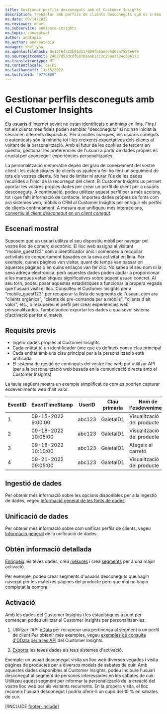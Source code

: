 ```yaml
---
title: Gestionar perfils desconeguts amb el Customer Insights
description: Treballar amb perfils de clients desconeguts que es creen i gestionen en Dynamics 365 Customer Insights.
ms.date: 09/14/2022
ms.reviewer: mhart
ms.subservice: audience-insights
ms.topic: conceptual
author: andtapia
ms.author: andreatapia
manager: shellyha
ms.openlocfilehash: 0e12f64a22b93d117009fb8aee76d02a7583e699
ms.sourcegitcommit: 24627d53dcdf607baaab1cc3c299a3584c386173
ms.translationtype: MT
ms.contentlocale: ca-ES
ms.lasthandoff: 11/15/2022
ms.locfileid: "9776809"
---
```

# <a name="manage-unknown-profiles-with-customer-insights"></a>Gestionar perfils desconeguts amb el Customer Insights

Els usuaris d'Internet sovint no estan identificats o anònims en línia. Fins i tot els clients més fidels poden semblar "desconeguts" si no han iniciat la sessió en diferents dispositius. Per a moltes marques, els usuaris coneguts o autenticats són la minoria tot i les creixents expectatives dels clients al voltant de la personalització. Amb el futur de les cookies de tercers en qüestió, gestionar les preferències de l'usuari a partir de dades pròpies és crucial per aconseguir experiències personalitzades.

La personalització memorable depèn del grau de coneixement del vostre client i les estadístiques de clients us ajuden a fer-ho fent un seguiment de tots els vostres clients.  No heu de limitar ni aturar l'ús de les dades recollides a l'inici de la recorregut del client. El Customer Insights us permet aportar les vostres pròpies dades per crear un perfil de client per a usuaris desconeguts. A continuació, podeu utilitzar aquest perfil per a més accions, tot i que falti informació de contacte. Importeu dades pròpies de fonts com ara sistemes web, mòbils o CRM al Customer Insights per enriquir els perfils de clients contínuament. A mesura que unifiqueu més interaccions, [convertiu el *client desconegut* en un *client conegut*](unknown-to-known.md).

## <a name="sample-scenario"></a>Escenari mostral

Suposem que un usuari utilitza el seu dispositiu mòbil per navegar pel vostre lloc de comerç electrònic. El lloc web assigna al visitant "mobile_guest123" com a identificador únic i comenceu a recopilar activitats de comportament basades en la seva activitat en línia. Per exemple, quines pàgines van visitar, quant de temps van passar en aquestes pàgines o en quins enllaços van fer clic. No sabeu el seu nom ni la seva adreça electrònica, però aquestes dades poden ajudar a proporcionar a les marques estadístiques significatives sobre aquest usuari concret. Al seu torn, podeu posar aquestes estadístiques a funcionar la propera vegada que l'usuari visiti el lloc. Consulteu el Customer Insights per a "mobile_guest123" per recuperar la llista de segments de l'usuari, com ara "clients orgànics", "clients de pre-comanda per a mòbils", "clients d'alt valor", etc., o recupereu el perfil per crear experiències web personalitzades. També podeu exportar les dades a qualsevol sistema d'activació per fer el mateix.

## <a name="prerequisites"></a>Requisits previs

- Ingerir dades pròpies al Customer Insights
- Cada entitat té un identificador únic que es defineix com a clau principal
- Cada entitat amb una clau principal per a la personalització està unificada
- El sistema de gestió de continguts del vostre lloc web pot utilitzar API (per a la personalització web basada en la comunicació directa amb el Customer Insights)

La taula següent mostra un exemple simplificat de com es podrien capturar esdeveniments web d'alt valor.

|EventID|EventTimeStamp|UserID|Clau primària|Nom de l'esdeveniment|
|--|--|--|--|--|
|1|09-15-2022 9:00:00|abc123|GaletaID1|Visualització del producte|
|2|09-18-2022 10:05:00|abc123|GaletaID1|Visualització del producte|
|3|09-18-2022 10:10:00|abc123|GaletaID1|Afegeix al carretó|
|4|09-21-2022 09:05:00|abc123|GaletaID1|Visualització del producte|

## <a name="data-ingestion"></a>Ingestió de dades

Per obtenir més informació sobre les opcions disponibles per a la ingestió de dades, vegeu [Informació general de les fonts de dades](data-sources.md).

## <a name="data-unification"></a>Unificació de dades

Per obtenir més informació sobre com unificar perfils de clients, vegeu [Informació general](data-unification.md) de la unificació de dades.

## <a name="get-insights"></a>Obtén informació detallada

[Enriqueix](enrichment-hub.md) les teves dades, crea [mesures](measures.md) i crea [segments](segments.md) per a una major activació.

Per exemple, podeu crear segments d'usuaris desconeguts que hagin navegat per les mateixes pàgines del producte però que mai no hagin completat la compra.

## <a name="activation"></a>Activació

Amb les dades del Customer Insights i les estadístiques a punt per començar, podeu utilitzar el Customer Insights per personalitzar-les:

1. Utilitzar l'API [oData](apis.md) per recuperar una pertinença al segment o un perfil de client Per obtenir més exemples, vegeu [exemples de consulta d'OData per a les API](odata-examples.md) del Customer Insights.

1. [Exporta](export-destinations.md) les teves dades als teus sistemes d'activació.

Exemple: un usuari desconegut visita un lloc web diverses vegades i visita pàgines de productes per a diversos models de sabates de cuir. Amb aquestes dades disponibles al Customer Insights, podeu incloure l'usuari desconegut al segment de persones interessades en les sabates de cuir. Utilitzeu aquest segment per informar la personalització de la creació del vostre lloc web per als visitants recurrents. En la propera visita, el lloc reconeix l'usuari desconegut i podria oferir-li un cupó del 10 % en sabates de cuir.

[!INCLUDE [footer-include](includes/footer-banner.md)]
